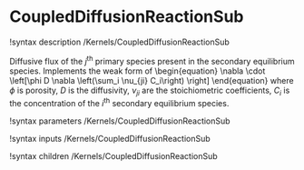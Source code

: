 # CoupledDiffusionReactionSub

!syntax description /Kernels/CoupledDiffusionReactionSub

Diffusive flux of the $j^{\mathrm{th}}$ primary species present in the
secondary equilibrium species. Implements the weak form of
\begin{equation}
\nabla \cdot \left[\phi D \nabla \left(\sum_i \nu_{ji} C_i\right) \right]
\end{equation}
where $\phi$ is porosity, $D$ is the diffusivity, $\nu_{ji}$ are the stoichiometric
coefficients, $C_i$ is the concentration of the $i^{\mathrm{th}}$ secondary
equilibrium species.

!syntax parameters /Kernels/CoupledDiffusionReactionSub

!syntax inputs /Kernels/CoupledDiffusionReactionSub

!syntax children /Kernels/CoupledDiffusionReactionSub
